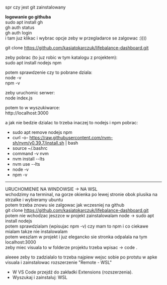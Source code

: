 spr czy jest git zainstalowany  

**logowanie go githuba**  
sudo apt install gh  
gh auth status  
gh auth login  
i tam juz klikac i wybrac opcje zeby w przegladarce se zalgowac :))))


git clone https://github.com/kasiatokarczuk/lifebalance-dashboard.git  

zeby pobrac (to juz robic w tym katalogu z projektem):   
sudo apt install nodejs npm  

potem sprawdzenie czy to pobrane dziala:  
node -v  
npm -v  

zeby uruchomic serwer:   
node index.js  

potem to w wyszukiwarce:   
http://localhost:3000  



a jak nie bedzie dzialac to trzeba inaczej to nodejs i npm pobrac: 
- sudo apt remove nodejs npm
- curl -o- https://raw.githubusercontent.com/nvm-sh/nvm/v0.39.7/install.sh | bash
- source ~/.bashrc
- command -v nvm
- nvm install --lts
- nvm use --lts
- node -v
- npm -v



--------------------------------------------------------
URUCHOMIENIE NA WINDOWSIE -> NA WSL   
wchodzimy na terminal, na gorze okienka po lewej stronie obok plusika na strzalke i wybieramy ubuntu    
potem trzeba znowu sie zalgowac jak wczesniej na github   
git clone https://github.com/kasiatokarczuk/lifebalance-dashboard.git      
potem nie wchodzac jeszzce w projekt zainstalowalam node -> sudo apt install nodejs  
potem sprawdzialam (wpisujac npm -v) czy mam to npm i co ciekawe mialam takze nie instalowalam  
potem weszlam w projekt i juz elegancko sie stronka odpalala na tym localhost:3000    
zeby miec visuala to w folderze projektu trzeba wpisac -> code .    

aleeee zeby to zadzialalo to trzeba najpiew wejsc sobie po protstu w apke visuala i zainstalowac rozszerzenie "Remote - WSL"    
- W VS Code przejdź do zakładki Extensions (rozszerzenia).
- Wyszukaj i zainstaluj: WSL



